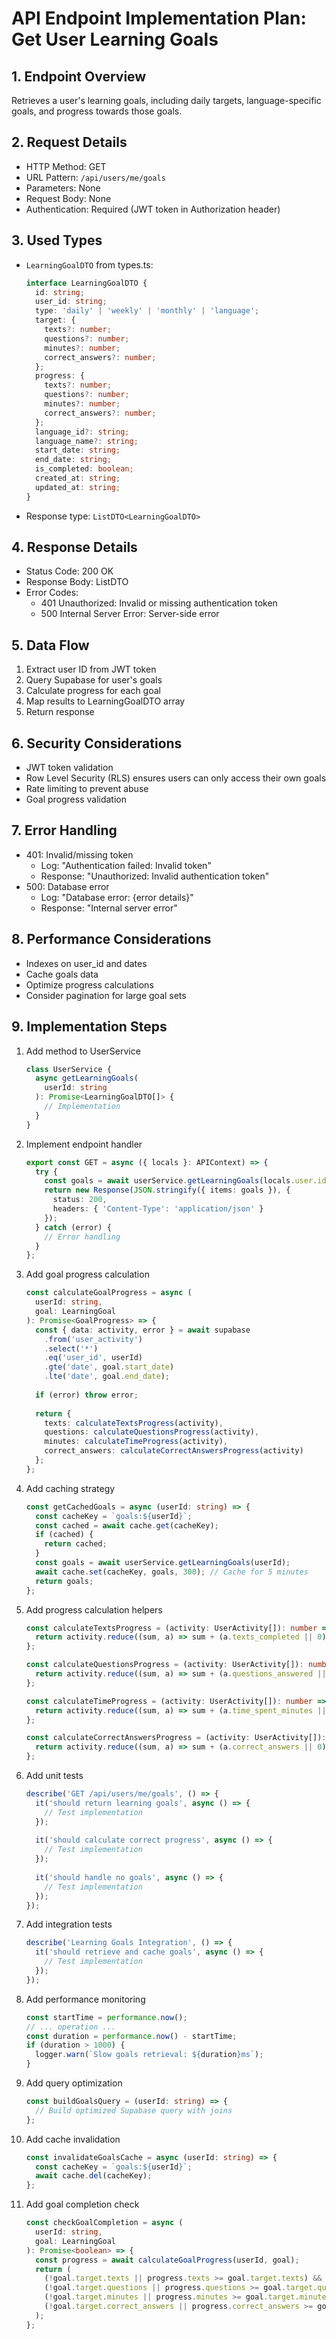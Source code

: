 # API Endpoint Implementation Plan: Get User Learning Goals

## 1. Endpoint Overview
Retrieves a user's learning goals, including daily targets, language-specific goals, and progress towards those goals.

## 2. Request Details
- HTTP Method: GET
- URL Pattern: `/api/users/me/goals`
- Parameters: None
- Request Body: None
- Authentication: Required (JWT token in Authorization header)

## 3. Used Types
- `LearningGoalDTO` from types.ts:
  ```typescript
  interface LearningGoalDTO {
    id: string;
    user_id: string;
    type: 'daily' | 'weekly' | 'monthly' | 'language';
    target: {
      texts?: number;
      questions?: number;
      minutes?: number;
      correct_answers?: number;
    };
    progress: {
      texts?: number;
      questions?: number;
      minutes?: number;
      correct_answers?: number;
    };
    language_id?: string;
    language_name?: string;
    start_date: string;
    end_date: string;
    is_completed: boolean;
    created_at: string;
    updated_at: string;
  }
  ```
- Response type: `ListDTO<LearningGoalDTO>`

## 4. Response Details
- Status Code: 200 OK
- Response Body: ListDTO<LearningGoalDTO>
- Error Codes:
  - 401 Unauthorized: Invalid or missing authentication token
  - 500 Internal Server Error: Server-side error

## 5. Data Flow
1. Extract user ID from JWT token
2. Query Supabase for user's goals
3. Calculate progress for each goal
4. Map results to LearningGoalDTO array
5. Return response

## 6. Security Considerations
- JWT token validation
- Row Level Security (RLS) ensures users can only access their own goals
- Rate limiting to prevent abuse
- Goal progress validation

## 7. Error Handling
- 401: Invalid/missing token
  - Log: "Authentication failed: Invalid token"
  - Response: "Unauthorized: Invalid authentication token"
- 500: Database error
  - Log: "Database error: {error details}"
  - Response: "Internal server error"

## 8. Performance Considerations
- Indexes on user_id and dates
- Cache goals data
- Optimize progress calculations
- Consider pagination for large goal sets

## 9. Implementation Steps
1. Add method to UserService
   ```typescript
   class UserService {
     async getLearningGoals(
       userId: string
     ): Promise<LearningGoalDTO[]> {
       // Implementation
     }
   }
   ```

2. Implement endpoint handler
   ```typescript
   export const GET = async ({ locals }: APIContext) => {
     try {
       const goals = await userService.getLearningGoals(locals.user.id);
       return new Response(JSON.stringify({ items: goals }), {
         status: 200,
         headers: { 'Content-Type': 'application/json' }
       });
     } catch (error) {
       // Error handling
     }
   };
   ```

3. Add goal progress calculation
   ```typescript
   const calculateGoalProgress = async (
     userId: string,
     goal: LearningGoal
   ): Promise<GoalProgress> => {
     const { data: activity, error } = await supabase
       .from('user_activity')
       .select('*')
       .eq('user_id', userId)
       .gte('date', goal.start_date)
       .lte('date', goal.end_date);
     
     if (error) throw error;
     
     return {
       texts: calculateTextsProgress(activity),
       questions: calculateQuestionsProgress(activity),
       minutes: calculateTimeProgress(activity),
       correct_answers: calculateCorrectAnswersProgress(activity)
     };
   };
   ```

4. Add caching strategy
   ```typescript
   const getCachedGoals = async (userId: string) => {
     const cacheKey = `goals:${userId}`;
     const cached = await cache.get(cacheKey);
     if (cached) {
       return cached;
     }
     const goals = await userService.getLearningGoals(userId);
     await cache.set(cacheKey, goals, 300); // Cache for 5 minutes
     return goals;
   };
   ```

5. Add progress calculation helpers
   ```typescript
   const calculateTextsProgress = (activity: UserActivity[]): number => {
     return activity.reduce((sum, a) => sum + (a.texts_completed || 0), 0);
   };
   
   const calculateQuestionsProgress = (activity: UserActivity[]): number => {
     return activity.reduce((sum, a) => sum + (a.questions_answered || 0), 0);
   };
   
   const calculateTimeProgress = (activity: UserActivity[]): number => {
     return activity.reduce((sum, a) => sum + (a.time_spent_minutes || 0), 0);
   };
   
   const calculateCorrectAnswersProgress = (activity: UserActivity[]): number => {
     return activity.reduce((sum, a) => sum + (a.correct_answers || 0), 0);
   };
   ```

6. Add unit tests
   ```typescript
   describe('GET /api/users/me/goals', () => {
     it('should return learning goals', async () => {
       // Test implementation
     });
     
     it('should calculate correct progress', async () => {
       // Test implementation
     });
     
     it('should handle no goals', async () => {
       // Test implementation
     });
   });
   ```

7. Add integration tests
   ```typescript
   describe('Learning Goals Integration', () => {
     it('should retrieve and cache goals', async () => {
       // Test implementation
     });
   });
   ```

8. Add performance monitoring
   ```typescript
   const startTime = performance.now();
   // ... operation ...
   const duration = performance.now() - startTime;
   if (duration > 1000) {
     logger.warn(`Slow goals retrieval: ${duration}ms`);
   }
   ```

9. Add query optimization
   ```typescript
   const buildGoalsQuery = (userId: string) => {
     // Build optimized Supabase query with joins
   };
   ```

10. Add cache invalidation
    ```typescript
    const invalidateGoalsCache = async (userId: string) => {
      const cacheKey = `goals:${userId}`;
      await cache.del(cacheKey);
    };
    ```

11. Add goal completion check
    ```typescript
    const checkGoalCompletion = async (
      userId: string,
      goal: LearningGoal
    ): Promise<boolean> => {
      const progress = await calculateGoalProgress(userId, goal);
      return (
        (!goal.target.texts || progress.texts >= goal.target.texts) &&
        (!goal.target.questions || progress.questions >= goal.target.questions) &&
        (!goal.target.minutes || progress.minutes >= goal.target.minutes) &&
        (!goal.target.correct_answers || progress.correct_answers >= goal.target.correct_answers)
      );
    };
    ``` 